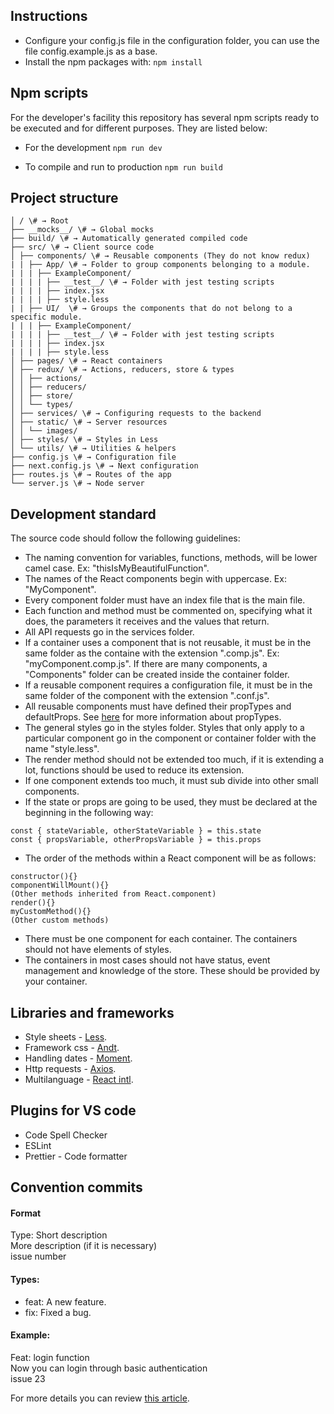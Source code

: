 ## Instructions

- Configure your config.js file in the configuration folder, you can use the file config.example.js as a base.
- Install the npm packages with:
  `npm install`

## Npm scripts

For the developer's facility this repository has several npm scripts ready to be executed and for different purposes. They are listed below:

- For the development
  `npm run dev`

- To compile and run to production
  `npm run build`

## Project structure

```shell
│ / \# → Root
├── __mocks__/ \# → Global mocks
├── build/ \# → Automatically generated compiled code
├── src/ \# → Client source code
│ ├── components/ \# → Reusable components (They do not know redux)
| | ├── App/ \# → Folder to group components belonging to a module.
| | | ├── ExampleComponent/
| | | | ├── __test__/ \# → Folder with jest testing scripts
| | | | ├── index.jsx
| | | | ├── style.less
| | ├── UI/  \# → Groups the components that do not belong to a specific module.
| | | ├── ExampleComponent/
| | | | ├── __test__/ \# → Folder with jest testing scripts
| | | | ├── index.jsx
| | | | ├── style.less
│ ├── pages/ \# → React containers
│ ├── redux/ \# → Actions, reducers, store & types
│ │ ├── actions/
│ │ ├── reducers/
│ │ ├── store/
│ │ └── types/
│ ├── services/ \# → Configuring requests to the backend
│ ├── static/ \# → Server resources
│ │ └── images/
│ ├── styles/ \# → Styles in Less
│ └── utils/ \# → Utilities & helpers
├── config.js \# → Configuration file
├── next.config.js \# → Next configuration
├── routes.js \# → Routes of the app
└── server.js \# → Node server
```

## Development standard

The source code should follow the following guidelines:

- The naming convention for variables, functions, methods, will be lower camel case. Ex: "thisIsMyBeautifulFunction".
- The names of the React components begin with uppercase. Ex: "MyComponent".
- Every component folder must have an index file that is the main file.
- Each function and method must be commented on, specifying what it does, the parameters it receives and the values that return.
- All API requests go in the services folder.
- If a container uses a component that is not reusable, it must be in the same folder as the containe with the extension ".comp.js". Ex: "myComponent.comp.js". If there are many components, a "Components" folder can be created inside the container folder.
- If a reusable component requires a configuration file, it must be in the same folder of the component with the extension ".conf.js".
- All reusable components must have defined their propTypes and defaultProps. See [here](https://reactjs.org/docs/typechecking-with-proptypes.html) for more information about propTypes.
- The general styles go in the styles folder. Styles that only apply to a particular component go in the component or container folder with the name "style.less".
- The render method should not be extended too much, if it is extending a lot, functions should be used to reduce its extension.
- If one component extends too much, it must sub divide into other small components.
- If the state or props are going to be used, they must be declared at the beginning in the following way:

```
const { stateVariable, otherStateVariable } = this.state
const { propsVariable, otherPropsVariable } = this.props
```

- The order of the methods within a React component will be as follows:

```
constructor(){}
componentWillMount(){}
(Other methods inherited from React.component)
render(){}
myCustomMethod(){}
(Other custom methods)
```

- There must be one component for each container. The containers should not have elements of styles.
- The containers in most cases should not have status, event management and knowledge of the store. These should be provided by your container.

## Libraries and frameworks

- Style sheets - [Less](http://lesscss.org/features/).
- Framework css - [Andt](https://ant.design/docs/react/introduce).
- Handling dates - [Moment](https://momentjs.com/docs).
- Http requests - [Axios](https://github.com/axios/axios).
- Multilanguage - [React intl](https://github.com/yahoo/react-intl/wiki).

## Plugins for VS code

- Code Spell Checker
- ESLint
- Prettier - Code formatter

## Convention commits

#### Format

Type: Short description  
More description (if it is necessary)  
issue number

#### Types:

- feat: A new feature.
- fix: Fixed a bug.

#### Example:

Feat: login function  
Now you can login through basic authentication  
issue 23

For more details you can review [this article](http://udacity.github.io/git-styleguide/).
